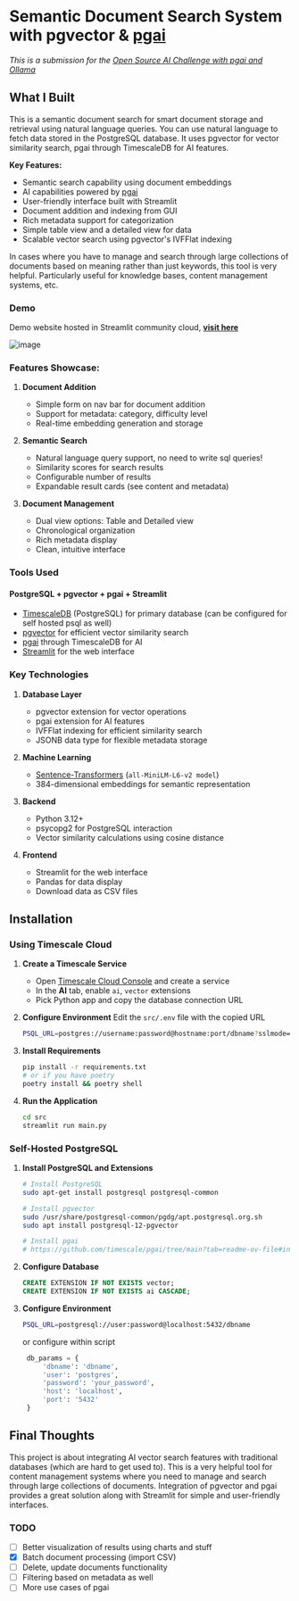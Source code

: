 # Semantic Document Search System with pgvector & [pgai](https://github.com/timescale/pgai)

*This is a submission for the [Open Source AI Challenge with pgai and Ollama](https://dev.to/challenges/pgai)*

## What I Built

This is a semantic document search for smart document storage and retrieval using natural language queries. You can use natural language to fetch data stored in the PostgreSQL database. It uses pgvector for vector similarity search, pgai through TimescaleDB for AI features.

**Key Features:**
- Semantic search capability using document embeddings
- AI capabilities powered by [pgai](https://github.com/timescale/pgai)
- User-friendly interface built with Streamlit
- Document addition and indexing from GUI
- Rich metadata support for categorization
- Simple table view and a detailed view for data
- Scalable vector search using pgvector's IVFFlat indexing

In cases where you have to manage and search through large collections of documents based on meaning rather than just keywords, this tool is very helpful. Particularly useful for knowledge bases, content management systems, etc.

### Demo
Demo website hosted in Streamlit community cloud, [**visit here**](https://semantic-document-search.streamlit.app)

![image](https://github.com/user-attachments/assets/ecad7f26-ac7c-4aff-8a2e-d6ad44ba406a)

### Features Showcase:

1. **Document Addition**
   - Simple form on nav bar for document addition
   - Support for metadata: category, difficulty level
   - Real-time embedding generation and storage

2. **Semantic Search**
   - Natural language query support, no need to write sql queries!
   - Similarity scores for search results
   - Configurable number of results
   - Expandable result cards (see content and metadata)

3. **Document Management**
   - Dual view options: Table and Detailed view
   - Chronological organization
   - Rich metadata display
   - Clean, intuitive interface

### Tools Used

#### PostgreSQL + pgvector + pgai + Streamlit
- [TimescaleDB](https://www.timescale.com/) (PostgreSQL) for primary database (can be configured for self hosted psql as well)
- [pgvector](https://github.com/pgvector/pgvector) for efficient vector similarity search
- [pgai](https://github.com/timescale/pgai) through TimescaleDB for AI
- [Streamlit](https://streamlit.io/) for the web interface

### Key Technologies
1. **Database Layer**
   - pgvector extension for vector operations
   - pgai extension for AI features
   - IVFFlat indexing for efficient similarity search
   - JSONB data type for flexible metadata storage

2. **Machine Learning**
   - [Sentence-Transformers](https://github.com/UKPLab/sentence-transformers) (`all-MiniLM-L6-v2 model`)
   - 384-dimensional embeddings for semantic representation

3. **Backend**
   - Python 3.12+
   - psycopg2 for PostgreSQL interaction
   - Vector similarity calculations using cosine distance

4. **Frontend**
   - Streamlit for the web interface
   - Pandas for data display
   - Download data as CSV files

## Installation

### Using Timescale Cloud

1. **Create a Timescale Service**
   - Open [Timescale Cloud Console](https://console.cloud.timescale.com/) and create a service
   - In the **AI** tab, enable `ai`, `vector` extensions
   - Pick Python app and copy the database connection URL

2. **Configure Environment**
   Edit the `src/.env` file with the copied URL
   ```bash
   PSQL_URL=postgres://username:password@hostname:port/dbname?sslmode=require
   ```
3. **Install Requirements**
   ```bash
   pip install -r requirements.txt
   # or if you have poetry
   poetry install && poetry shell
   ```

4. **Run the Application**
   ```bash
   cd src
   streamlit run main.py
   ```

### Self-Hosted PostgreSQL

1. **Install PostgreSQL and Extensions**
   ```bash
   # Install PostgreSQL
   sudo apt-get install postgresql postgresql-common

   # Install pgvector
   sudo /usr/share/postgresql-common/pgdg/apt.postgresql.org.sh
   sudo apt install postgresql-12-pgvector

   # Install pgai
   # https://github.com/timescale/pgai/tree/main?tab=readme-ov-file#install-from-source
   ```

2. **Configure Database**
   ```sql
   CREATE EXTENSION IF NOT EXISTS vector;
   CREATE EXTENSION IF NOT EXISTS ai CASCADE;
   ```

3. **Configure Environment**
   ```bash
   PSQL_URL=postgresql://user:password@localhost:5432/dbname
   ```
   or configure within script
   ```py
    db_params = {
        'dbname': 'dbname',
        'user': 'postgres',
        'password': 'your_password',
        'host': 'localhost',
        'port': '5432'
    }
    ```

## Final Thoughts

This project is about integrating AI vector search features with traditional databases (which are hard to get used to). This is a very helpful tool for content management systems where you need to manage and search through large collections of documents. Integration of pgvector and pgai provides a great solution along with Streamlit for simple and user-friendly interfaces.

### TODO

- [ ] Better visualization of results using charts and stuff
- [x] Batch document processing (import CSV)
- [ ] Delete, update documents functionality
- [ ] Filtering based on metadata as well
- [ ] More use cases of pgai
